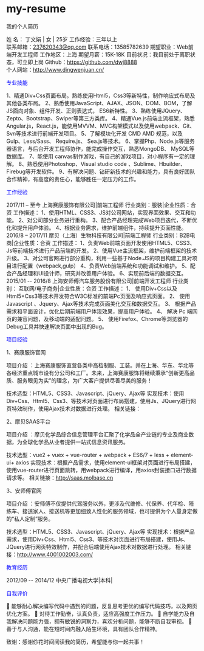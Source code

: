 # my-resume
我的个人简历


姓    名：	丁文娟  | 女 | 25岁	工作经验：三年以上  
联系邮箱：237620343@qq.com	联系电话：13585782639
期望职业：Web前端开发工程师	  工作地区：上海
期望月薪：15K-18K	目前状况：我目前处于离职状态，可立即上岗
Github：https://github.com/dwj8888    
个人网站：http://www.dingwenjuan.cn/



<div style="color:blue;">专业技能</div>

1、精通Div+Css页面布局。熟练使用Html5，Css3等新特性，制作响应式布局及其他各类布局。
2、熟悉使用JavaScript、AJAX、JSON、DOM、BOM，了解JS面向对象、组件开发、正则表达式， ES6新特性。
3、熟练使用JQuery、Zepto、Bootstrap、Swiper等第三方类库。
4、精通Vue.js前端主流框架，熟悉Angular.js，React.js，能使用MVVM、MVC构架模式以及使用webpack、Git、Svn等技术进行前端开发项目。
5、了解模块化开发 CMD AMD 规范，以及Gulp、Less/Sass、 Require.js、 Sea.js等技术。
6、掌握Php、Node.js等服务器语言，与后台开发工程师协作，能完成操作交互，熟悉MongoDB、 MySQL等数据库。
7、能使用 canvas制作游戏，有自己的游戏项目，对小程序有一定的理解。
8、熟悉使用Photoshop、Visual studio code 、Sublime、Hbuilder、Firebug等开发软件。
9、有解决问题、钻研新技术的兴趣和能力，具有良好团队合作精神，有高度的责任心，能够胜任一定压力的工作。

<div style="color:blue;">工作经验</div>

2017/11 – 至今
上海赛康服饰有限公司|前端工程师
行业类别：服装|企业性质：合资
工作描述： 
1、使用HTML、CSS3、JS对公司网站，实现界面效果、交互和功能。
2、对公司部分业务进行重构。
3、配合产品经理完成Web项目迭代，不断优化和提升用户体验。
4、根据业务需求，维护前端组件，持续提升页面性能。
2016/8 – 2017/11
摩贝（上海）生物科技有限公司|前端工程师
行业类别：B2B电商|企业性质：合资
工作描述： 
1、负责Web前端页面开发使用HTML5、CSS3、Js等前端技术进行产品前端的开发。
2、使用Vue主流框架，维护前端框架的技术升级。
3、对公司官网进行部分重构，利用一些基于Node.JS的项目构建工具对项目进行配置（webpack,gulp）
4、负责Web前端系统和功能调试和维护。
5、配合产品经理和UI设计师，研究并改善用户体验。
6、实现前后端的数据交互。
2015/01 -- 2016/8
上海安师傅汽车服务股份有限公司|前端开发工程师
行业类别： 互联网/电子商务|企业性质：合资
工作描述： 
1、	使用Div+Css以及Html5+Css3等技术开发符合W3C标准的前端Pc页面及响应式页面。
2、	使用Javascript 、Jquery、Ajax等技术完成页面美化交互和数据交互。
3、	根据产品需求和平面设计，优化后期前端用户体现效果，提高用户体验。
4、	解决 Pc 端网页的兼容问题，及移动端的适配问题。
5、	使用Firefox、Chrome等浏览器的Debug工具并快速解决页面中出现的Bug。

<div style="color:blue;">项目经验</div>

1、赛康服饰官网

项目介绍 ：上海赛康服饰直营各类中高档制服、工装。并在上海、华东、华北等各经济重点城市设有分公司和工厂。未来，上海赛康服饰将继续秉承“创新更高品质、服务眼见为实”的理念，为广大客户提供尽善尽美的服务！

技术选型：HTML5、CSS3、Javascript、jQuery、Ajax等
实现技术：使用Div+Css、Html5、Css3、等技术对页面进行布局搭建，使用Js、JQuery进行网页特效制作，使用Ajax技术对数据进行处理。
相关链接：

2、摩贝SAAS平台

项目介绍 ：摩贝化学品综合信息管理平台汇聚了化学品全产业链的专业及商业数据，为全球化学品从业者提供一站式信息资讯服务。

技术选型：vue2 + vuex + vue-router + webpack + ES6/7 + less + element-ui+ axios
实现技术：根据产品需求，使用element-ui框架对页面进行布局搭建，使用vue-router进行页面跳转，用webpack进行编译，用axios封装接口进行数据请求等。
相关链接：http://saas.molbase.cn


3、安师傅官网

项目介绍 ：安师傅不仅提供代驾服务以外，更涉及代维修、代保养、代年检、陪练车、接送家人、接送机等更加细致人性化的服务领域，也可提供为个人量身定做的“私人定制”服务。

技术选型：HTML5、CSS3、Javascript、jQuery、Ajax等
实现技术：根据产品需求，使用Div+Css、Html5、Css3、等技术对页面进行布局搭建，使用Js、JQuery进行网页特效制作，并配合后端使用Ajax技术对数据进行处理。
相关链接：http://www.4001002003.com/

<div style="color:blue;">教育经历</div>

2012/09 -- 2014/12 中央广播电视大学|本科|

<div style="color:blue;">自我评价</div>

	能够耐心解决编写代码中遇到的问题，反复思考更优的编写代码技巧，以及网页优化方案。
	对待工作勤奋，认真负责，适应高强度工作压力。
	自学能力及自我解决问题能力强，拥有敏锐的洞察力，喜欢分析问题，能够不断自我审视。
	善于与人沟通，能在短时间内融入陌生环境，具有团队合作精神。


  致谢：感谢伱花时间阅读我的简历，希望能与你一起共事！



 



  

